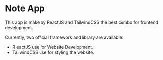 # Note App

This app is make by ReactJS and TailwindCSS the best combo for frontend development.

Currently, two official framework and  library are available:

- R eactJS use for Website Development.
- TailwindCSS use for styling the website.
